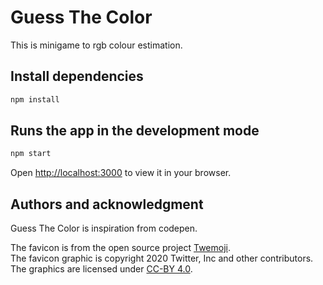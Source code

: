 # Guess The Color

This is minigame to rgb colour estimation.

## Install dependencies
```bash
npm install
 ```
## Runs the app in the development mode
 ```bash
npm start
 ```
Open [http://localhost:3000](http://localhost:3000) to view it in your browser.

## Authors and acknowledgment

Guess The Color is inspiration from codepen.

The favicon is from the open source project [Twemoji](https://twemoji.twitter.com/).  
The favicon graphic is copyright 2020 Twitter, Inc and other contributors. The graphics are licensed under [CC-BY 4.0](https://creativecommons.org/licenses/by/4.0/).  



